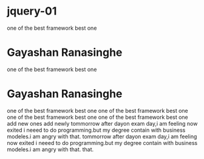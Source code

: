 # jquery-01

one of the best framework
best one

# Gayashan Ranasinghe
one of the best framework
best one

# Gayashan Ranasinghe
one of the best framework
best one
one of the best framework
best one
one of the best framework
best one
one of the best framework
best one
add new ones
add newly
tommorrow after dayon exam day,i am feeling now exited 
i neeed to do programming.but my degree contain with business modeles.i am angry with that.
tommorrow after dayon exam day,i am feeling now exited 
i neeed to do programming.but my degree contain with business modeles.i am angry with
 that. that.


